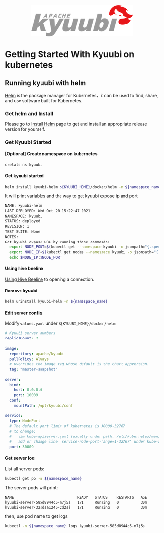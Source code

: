 <!--
 - Licensed to the Apache Software Foundation (ASF) under one or more
 - contributor license agreements.  See the NOTICE file distributed with
 - this work for additional information regarding copyright ownership.
 - The ASF licenses this file to You under the Apache License, Version 2.0
 - (the "License"); you may not use this file except in compliance with
 - the License.  You may obtain a copy of the License at
 -
 -   http://www.apache.org/licenses/LICENSE-2.0
 -
 - Unless required by applicable law or agreed to in writing, software
 - distributed under the License is distributed on an "AS IS" BASIS,
 - WITHOUT WARRANTIES OR CONDITIONS OF ANY KIND, either express or implied.
 - See the License for the specific language governing permissions and
 - limitations under the License.
 -->

<div align=center>

![](../imgs/kyuubi_logo.png)

</div>

# Getting Started With Kyuubi on kubernetes

## Running kyuubi with helm

[Helm](https://helm.sh/) is the package manager for Kubernetes，it can be used to find, share, and use software built for Kubernetes.

### Get helm and Install

Please go to [Install Helm](https://helm.sh/docs/intro/install/) page to get and install an appropriate release version for yourself.

### Get Kyuubi Started

#### [Optional] Create namespace on kubernetes
```bash
cretate ns kyuubi
```

#### Get kyuubi started
```bash
helm install kyuubi-helm ${KYUUBI_HOME}/docker/helm -n ${namespace_name}
```
It will print variables and the way to get kyuubi expose ip and port
```bash
NAME: kyuubi-helm
LAST DEPLOYED: Wed Oct 20 15:22:47 2021
NAMESPACE: kyuubi
STATUS: deployed
REVISION: 1
TEST SUITE: None
NOTES:
Get kyuubi expose URL by running these commands:
  export NODE_PORT=$(kubectl get --namespace kyuubi -o jsonpath="{.spec.ports[0].nodePort}" services kyuubi-helm-nodeport)
  export NODE_IP=$(kubectl get nodes --namespace kyuubi -o jsonpath="{.items[0].status.addresses[0].address}")
  echo $NODE_IP:$NODE_PORT
```

#### Using hive beeline  
[Using Hive Beeline](https://kyuubi.apache.org/docs/latest/quick_start/quick_start.html#using-hive-beeline) to opening a connection.

#### Remove kyuubi
```bash
helm uninstall kyuubi-helm -n ${namespace_name}
```

#### Edit server config

Modify `values.yaml` under `${KYUUBI_HOME}/docker/helm`
```yaml
# Kyuubi server numbers
replicaCount: 2

image:
  repository: apache/kyuubi
  pullPolicy: Always
  # Overrides the image tag whose default is the chart appVersion.
  tag: "master-snapshot"

server:
  bind:
    host: 0.0.0.0
    port: 10009
  conf:
    mountPath: /opt/kyuubi/conf

service:
  type: NodePort
  # The default port limit of kubernetes is 30000-32767
  # to change:
  #   vim kube-apiserver.yaml (usually under path: /etc/kubernetes/manifests/)
  #   add or change line 'service-node-port-range=1-32767' under kube-apiserver
  port: 30009
```

#### Get server log  
List all server pods:
```bash
kubectl get po -n ${namespace_name}
```
The server pods will print:
```text
NAME                             READY   STATUS    RESTARTS   AGE
kyuubi-server-585d8944c5-m7j5s   1/1     Running   0          30m
kyuubi-server-32sdsa1245-2d2sj   1/1     Running   0          30m
```
then, use pod name to get logs
```bash
kubectl -n ${namespace_name} logs kyuubi-server-585d8944c5-m7j5s
```
